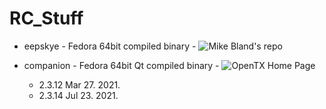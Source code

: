 # RC_Stuff

* eepskye - Fedora 64bit compiled binary - ![Mike Bland's repo](https://github.com/MikeBland/mbtx)

* companion - Fedora 64bit Qt compiled binary - ![OpenTX Home Page](http://www.open-tx.org)
	* 2.3.12 Mar 27. 2021.
	* 2.3.14 Jul 23. 2021.

